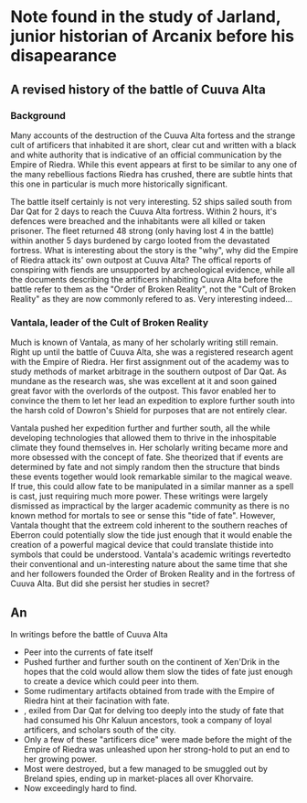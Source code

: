 # Note found in the study of Jarland, junior historian of Arcanix before his disapearance

## A revised history of the battle of Cuuva Alta

### Background

Many accounts of the destruction of the Cuuva Alta fortess and the strange cult
of artificers that inhabited it are short, clear cut and written with a black
and white authority that is indicative of an official communication by the 
Empire of Riedra. While this event appears at first to be similar to any one of 
the many rebellious factions Riedra has crushed, there are subtle hints that 
this one in particular is much more historically significant.

The battle itself certainly is not very interesting. 52 ships sailed south from
Dar Qat for 2 days to reach the Cuuva Alta fortress. Within 2 hours, it's
defences were breached and the inhabitants were all killed or taken prisoner. 
The fleet returned 48 strong (only having lost 4 in the battle) within another 5 
days burdened by cargo looted from the devastated fortress. What is interesting 
about the story is the "why", why did the Empire of Riedra attack its' own 
outpost at Cuuva Alta? The offical reports of conspiring with fiends are 
unsupported by archeological evidence, while all the documents describing the 
artificers inhabiting Cuuva Alta before the battle refer to them as the "Order 
of Broken Reality", not the "Cult of Broken Reality" as they are now commonly 
refered to as. Very interesting indeed...

### Vantala, leader of the Cult of Broken Reality 

Much is known of Vantala, as many of her scholarly writing still remain. Right
up until the battle of Cuuva Alta, she was a registered research agent with the
Empire of Riedra. Her first assignment out of the academy was to study methods 
of market arbitrage in the southern outpost of Dar Qat. As mundane as the 
research was, she was excellent at it and soon gained great favor with the 
overlords of the outpost. This favor enabled her to convince the them to 
let her lead an expedition to explore further south into the harsh cold of 
Dowron's Shield for purposes that are not entirely clear.

Vantala pushed her expedition further and further south, all the while 
developing technologies that allowed them to thrive in the inhospitable climate
they found themselves in. Her scholarly writing became more and more obsessed 
with the concept of fate. She theorized that if events are determined by fate 
and not simply random then the structure that binds these events together would 
look remarkable similar to the magical weave. If true, this could allow fate to
be manipulated in a similar manner as a spell is cast, just requiring much more 
power. These writings were largely dismissed as impractical by the larger 
academic community as there is no known method for mortals to see or sense this
"tide of fate". However, Vantala thought that the extreem cold inherent to the
southern reaches of Eberron could potentially slow the tide just enough that
it would enable the creation of a powerful magical device that could translate 
thistide into symbols that could be understood. Vantala's academic writings 
revertedto their conventional and un-interesting nature about the same time that
she and her followers founded the Order of Broken Reality and in the fortress of
Cuuva Alta. But did she persist her studies in secret? 

## An 




In writings before the battle of Cuuva Alta

* Peer into the currents of fate itself
* <GroupName> Pushed further and further south on the continent of Xen'Drik in the hopes that the cold would allow them slow the tides of fate just enough to create a device which could peer into them.
* Some rudimentary artifacts obtained from trade with the Empire of Riedra hint at their facination with fate.
* <HeroName>, exiled from Dar Qat for delving too deeply into the study of fate that had consumed his Ohr Kaluun ancestors, took a company of loyal artificers, and scholars south of the city.
* Only a few of these "artificers dice" were made before the might of the Empire of Riedra was unleashed upon her strong-hold to put an end to her growing power.
* Most were destroyed, but a few managed to be smuggled out by Breland spies, ending up in market-places all over Khorvaire.
* Now exceedingly hard to find.